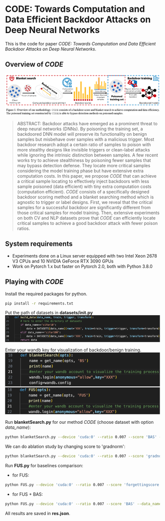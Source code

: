 # CODE: Towards Computation and Data Efficient Backdoor Attacks on Deep Neural Networks

This is the code for paper *CODE: Towards Computation and Data Efficient Backdoor Attacks on Deep Neural Networks*.

## Overview of *CODE*
![Alt text](./images/image-1.png)
>ABSTRACT: Backdoor attacks have emerged as a prominent threat to deep neural networks (DNNs). 
By poisoning the training set, a backdoored DNN model will preserve its functionality on benign samples but misbehave over samples with a malicious trigger. 
Most backdoor research adopt a certain ratio of samples to poison with more stealthy designs like invisible triggers or clean-label attacks while ignoring the intrinsic distinction between samples. 
A few recent works try to achieve stealthiness by poisoning fewer samples that may bypass detection defense. 
They locate more critical samples considering the model training phase but have extensive extra computation costs. 
In this paper, we propose *CODE* that can achieve a critical sample locating to effectively inject backdoors with less sample poisoned (data efficient) with tiny extra computation costs (computation efficient). 
*CODE* consists of a specifically designed backdoor scoring method and a blanket searching method which is agnostic to trigger or label designs. 
First, we reveal that the critical samples for a successful backdoor are significantly different from those critical samples for model training.
Then, extensive experiments on both CV and NLP datasets prove that *CODE* can efficiently locate critical samples to achieve a good backdoor attack with fewer poison ratios. 

## System requirements
* Experiments done on a Linux server equipped with two Intel Xeon 2678 V3 CPUs and 10 NVIDIA GeForce RTX 3090 GPUs
* Work on Pytorch 1.x but faster on Pytorch 2.0, both with Python 3.8.0

## Playing with *CODE*

Install the required packages for python.

```bash
pip install -r requirements.txt
```

Put the path of datasets in **datasets/__init__.py**
![Alt text](./images/image-3.png)

Enter your wandb key for visualization of backdoor/benign training. 
![Alt text](./images/image-4.png)![Alt text](./images/image-6.png)

Run **blanketSearch.py** for our method *CODE* (choose dataset with option *data_name*):
```bash
python blanketSearch.py --device 'cuda:0' --ratio 0.007 --score 'BAS' --data_name 'cifar10'
```
We can do ablation study by changing score to 'gradnorm':
```bash
python blanketSearch.py --device 'cuda:0' --ratio 0.007 --score 'gradnorm' --data_name 'cifar10'
```

Run **FUS.py** for baselines comparison:
* for FUS:
```bash
python FUS.py --device 'cuda:0' --ratio 0.007 --score 'forgettingscore' --data_name 'cifar10'
```
* for FUS + BAS:
```bash
python FUS.py --device 'cuda:0' --ratio 0.007 --score 'BAS' --data_name 'cifar10'
```

All results are saved in **res.json**.


